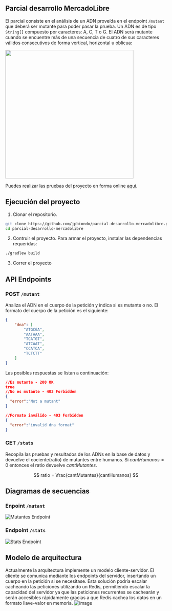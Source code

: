 ## Parcial desarrollo MercadoLibre
El parcial consiste en el análisis de un ADN proveída en el endpoint `/mutant` que deberá ser mutante para poder pasar la prueba. Un ADN
es de tipo `String[]` compuesto por caracteres: A, C, T o G. El ADN será mutante cuando se encuentre más de una secuencia de cuatro de sus caracteres
válidos consecutivos de forma vertical, horizontal u oblicua:


<img src="https://github.com/user-attachments/assets/8e5fbc7b-939b-43db-9c4e-4c9647283425" width="400">



Puedes realizar las pruebas del proyecto en forma online [aquí](https://parcial-desarrollo-mercadolibre.onrender.com/).
## Ejecución del proyecto
1. Clonar el repositorio.
```sh
git clone https://github.com/jpbiondo/parcial-desarrollo-mercadolibre.git
cd parcial-desarrollo-mercadolibre
```
2. Contruir el proyecto. Para armar el proyecto, instalar las dependencias requeridas:
```sh
./gradlew build
```
3. Correr el proyecto

## API Endpoints
### POST `/mutant`
Analiza el ADN en el cuerpo de la petición y indica si es mutante o no. El formato del cuerpo de la petición es el siguiente:
```json
{
    "dna": [
        "ATGCGA",
        "AATAAA",
        "TCATGT",
        "ATCAAT",
        "CCATCA",
        "TCTCTT"
    ]
}

```
Las posibles respuestas se listan a continuación:
```json
//Es mutante - 200 OK
true
//No es mutante - 403 Forbidden
{
  "error":"Not a mutant"
}

//Formato inválido - 403 Forbidden
{
  "error":"invalid dna format"
}
```
### GET `/stats`
Recopila las pruebas y resultados de los ADNs en la base de datos y devuelve el cociente(ratio) de mutantes entre humanos.
Si $cantHumanos = 0$ entonces el ratio devuelve $cantMutantes$.


$$
ratio = \frac{cantMutantes}{cantHumanos}
$$

## Diagramas de secuencias
### Enpoint `/mutant` 
![Mutantes Endpoint](https://github.com/user-attachments/assets/64086b3e-4fe2-46ac-82b1-8a0272d147a7)
### Endpoint `/stats`
![Stats Endpoint](https://github.com/user-attachments/assets/a609b858-fd94-4663-9d6d-6c9a4c7622bd)

## Modelo de arquitectura
Actualmente la arquitectura implemente un modelo cliente-servidor. El cliente se comunica mediante los endpoints del servidor, insertando un cuerpo en la petición si se necesitase. Esta solución podría escalar cacheando las peticiones utilizando un Redis, permitiendo escalar la capacidad del servidor ya que las peticiones recurrentes se
cachearán y serán accesibles rápidamente gracias a que Redis cachea los datos en un formato llave-valor en memoria.
![image](https://github.com/user-attachments/assets/f9e6db12-f031-4388-9314-fcc698204195)



